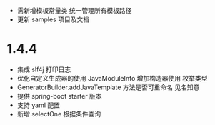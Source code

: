 
- 需新增模板常量类 统一管理所有模板路径
- 更新 samples 项目及文档

# 1.4.4
- 集成 slf4j 打印日志
- 优化自定义生成器的使用 JavaModuleInfo 增加构造器使用 枚举类型
- GeneratorBuilder.addJavaTemplate 方法是否可重命名 见名知意
- 提供 spring-boot starter 版本
- 支持 yaml 配置
- 新增 selectOne 根据条件查询